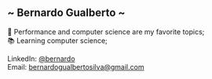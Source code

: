 ## ~ Bernardo Gualberto ~

🚀 Performance and computer science are my favorite topics; <br />
📚 Learning computer science;

LinkedIn: [@bernardo](https://www.linkedin.com/in/bernardo-gualberto-32883b257/) <br />
Email: [bernardogualbertosilva@gmail.com](mailto:bernardogualbertosilva@gmail.com)
